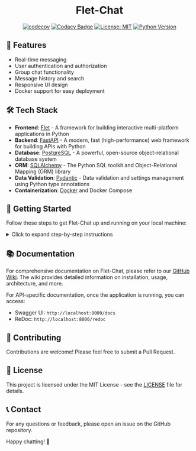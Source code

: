 <div align="center">

# Flet-Chat

[![codecov](https://codecov.io/gh/HardMax71/Flet-Chat/branch/main/graph/badge.svg)](https://codecov.io/gh/HardMax71/Flet-Chat)
[![Codacy Badge](https://app.codacy.com/project/badge/Grade/d692dbdd8ec541799947f81fe3a41b65)](https://app.codacy.com/gh/HardMax71/Flet-Chat/dashboard?utm_source=gh&utm_medium=referral&utm_content=&utm_campaign=Badge_grade)
[![License: MIT](https://img.shields.io/badge/License-MIT-yellow.svg)](https://opensource.org/licenses/MIT)
[![Python Version](https://img.shields.io/badge/python-3.11-blue.svg)](https://www.python.org/downloads/release/python-3110/)

</div>

## 🚀 Features

- Real-time messaging
- User authentication and authorization
- Group chat functionality
- Message history and search
- Responsive UI design
- Docker support for easy deployment

## 🛠️ Tech Stack

- **Frontend**: [Flet](https://flet.dev/) - A framework for building interactive multi-platform applications in Python
- **Backend**: [FastAPI](https://fastapi.tiangolo.com/) - A modern, fast (high-performance) web framework for building APIs with Python
- **Database**: [PostgreSQL](https://www.postgresql.org/) - A powerful, open-source object-relational database system
- **ORM**: [SQLAlchemy](https://www.sqlalchemy.org/) - The Python SQL toolkit and Object-Relational Mapping (ORM) library
- **Data Validation**: [Pydantic](https://pydantic-docs.helpmanual.io/) - Data validation and settings management using Python type annotations
- **Containerization**: [Docker](https://www.docker.com/) and Docker Compose

## 🚀 Getting Started

Follow these steps to get Flet-Chat up and running on your local machine:

<details>
<summary>Click to expand step-by-step instructions</summary>

### Prerequisites

- Docker and Docker Compose
- Python 3.11 or higher

### Starting the Application

1. **Start the Backend Services**

   Navigate to the project root directory and run:

    ```bash
    docker-compose up -d
    ```
   
    This command will start the PostgreSQL database, Redis, and the FastAPI backend service.

2. **Start the Frontend Flet App**

    a. Create a virtual environment:

    ```bash
    python -m venv venv
    ```
   
    b. Activate the virtual environment:
   - On Windows:
     ```bash
     venv\Scripts\activate
     ```
   - On macOS and Linux:
     ```bash
     source venv/bin/activate
     ```

    c. Install the required packages:
    
    ```bash
    pip install -r requirements.txt
    ```

    d. Run the Flet application:

    ```bash
    python main.py --web  # also possible: flet run
    ```

This will launch the Flet application, and you should see a window open with the chat interface.

3. **Accessing the Application**

- The Flet frontend application will be running as a desktop app.
- The FastAPI backend will be accessible at `http://localhost:8000`.

</details>

## 📚 Documentation

For comprehensive documentation on Flet-Chat, please refer to our [GitHub Wiki](https://github.com/HardMax71/Flet-Chat/wiki). The wiki provides detailed information on installation, usage, architecture, and more.

For API-specific documentation, once the application is running, you can access:

- Swagger UI: `http://localhost:8000/docs`
- ReDoc: `http://localhost:8000/redoc`

## 🤝 Contributing

Contributions are welcome! Please feel free to submit a Pull Request.

## 📄 License

This project is licensed under the MIT License - see the [LICENSE](LICENSE) file for details.

## 📞 Contact

For any questions or feedback, please open an issue on the GitHub repository.

Happy chatting! 🎉